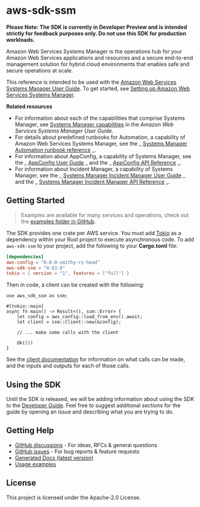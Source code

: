 # aws-sdk-ssm

**Please Note: The SDK is currently in Developer Preview and is intended strictly for
feedback purposes only. Do not use this SDK for production workloads.**

Amazon Web Services Systems Manager is the operations hub for your Amazon Web Services applications and resources and a secure end-to-end management solution for hybrid cloud environments that enables safe and secure operations at scale.

This reference is intended to be used with the [Amazon Web Services Systems Manager User Guide](https://docs.aws.amazon.com/systems-manager/latest/userguide/). To get started, see [Setting up Amazon Web Services Systems Manager](https://docs.aws.amazon.com/systems-manager/latest/userguide/systems-manager-setting-up.html).

__Related resources__
  - For information about each of the capabilities that comprise Systems Manager, see [Systems Manager capabilities](https://docs.aws.amazon.com/systems-manager-automation-runbooks/latest/userguide/what-is-systems-manager.html#systems-manager-capabilities) in the _Amazon Web Services Systems Manager User Guide_.
  - For details about predefined runbooks for Automation, a capability of Amazon Web Services Systems Manager, see the _ [Systems Manager Automation runbook reference](https://docs.aws.amazon.com/systems-manager-automation-runbooks/latest/userguide/automation-runbook-reference.html) _.
  - For information about AppConfig, a capability of Systems Manager, see the _ [AppConfig User Guide](https://docs.aws.amazon.com/appconfig/latest/userguide/) _ and the _ [AppConfig API Reference](https://docs.aws.amazon.com/appconfig/2019-10-09/APIReference/) _.
  - For information about Incident Manager, a capability of Systems Manager, see the _ [Systems Manager Incident Manager User Guide](https://docs.aws.amazon.com/incident-manager/latest/userguide/) _ and the _ [Systems Manager Incident Manager API Reference](https://docs.aws.amazon.com/incident-manager/latest/APIReference/) _.

## Getting Started

> Examples are available for many services and operations, check out the
> [examples folder in GitHub](https://github.com/awslabs/aws-sdk-rust/tree/main/examples).

The SDK provides one crate per AWS service. You must add [Tokio](https://crates.io/crates/tokio)
as a dependency within your Rust project to execute asynchronous code. To add `aws-sdk-ssm` to
your project, add the following to your **Cargo.toml** file:

```toml
[dependencies]
aws-config = "0.0.0-smithy-rs-head"
aws-sdk-ssm = "0.63.0"
tokio = { version = "1", features = ["full"] }
```

Then in code, a client can be created with the following:

```rust,no_run
use aws_sdk_ssm as ssm;

#[tokio::main]
async fn main() -> Result<(), ssm::Error> {
    let config = aws_config::load_from_env().await;
    let client = ssm::Client::new(&config);

    // ... make some calls with the client

    Ok(())
}
```

See the [client documentation](https://docs.rs/aws-sdk-ssm/latest/aws_sdk_ssm/client/struct.Client.html)
for information on what calls can be made, and the inputs and outputs for each of those calls.

## Using the SDK

Until the SDK is released, we will be adding information about using the SDK to the
[Developer Guide](https://docs.aws.amazon.com/sdk-for-rust/latest/dg/welcome.html). Feel free to suggest
additional sections for the guide by opening an issue and describing what you are trying to do.

## Getting Help

* [GitHub discussions](https://github.com/awslabs/aws-sdk-rust/discussions) - For ideas, RFCs & general questions
* [GitHub issues](https://github.com/awslabs/aws-sdk-rust/issues/new/choose) - For bug reports & feature requests
* [Generated Docs (latest version)](https://awslabs.github.io/aws-sdk-rust/)
* [Usage examples](https://github.com/awslabs/aws-sdk-rust/tree/main/examples)

## License

This project is licensed under the Apache-2.0 License.

